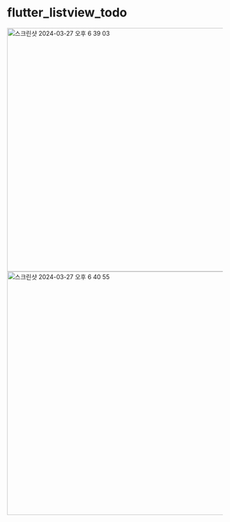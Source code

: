 # flutter_listview_todo

<img width="568" alt="스크린샷 2024-03-27 오후 6 39 03" src="https://github.com/ssujjy/flutter_listview_todo/assets/132913985/bd11e16d-5fec-4014-9d9d-5b3234909911">
<img width="568" alt="스크린샷 2024-03-27 오후 6 40 55" src="https://github.com/ssujjy/flutter_listview_todo/assets/132913985/a8f8bd30-522f-43b6-9189-3519a708c239">
